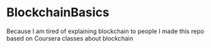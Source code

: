 # BlockchainBasics
Because I am tired of explaining blockchain to people I made this repo based on Coursera classes about blockchain
